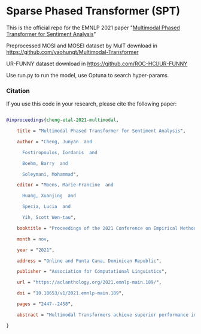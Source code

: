 # Sparse Phased Transformer (SPT)

This is the official repo for the EMNLP 2021 paper "[Multimodal Phased Transformer for Sentiment Analysis](https://aclanthology.org/2021.emnlp-main.189.pdf)"

Preprocessed MOSI and MOSEI dataset by MulT download in https://github.com/yaohungt/Multimodal-Transformer 
UR-FUNNY dataset download in https://github.com/ROC-HCI/UR-FUNNY 

Use run.py to run the model, use Optuna to search hyper-params.


### Citation
If you use this code in your research, please cite the following paper:


``` bibtex
@inproceedings{cheng-etal-2021-multimodal,
    title = "Multimodal Phased Transformer for Sentiment Analysis",
    author = "Cheng, Junyan  and
      Fostiropoulos, Iordanis  and
      Boehm, Barry  and
      Soleymani, Mohammad",
    editor = "Moens, Marie-Francine  and
      Huang, Xuanjing  and
      Specia, Lucia  and
      Yih, Scott Wen-tau",
    booktitle = "Proceedings of the 2021 Conference on Empirical Methods in Natural Language Processing",
    month = nov,
    year = "2021",
    address = "Online and Punta Cana, Dominican Republic",
    publisher = "Association for Computational Linguistics",
    url = "https://aclanthology.org/2021.emnlp-main.189/",
    doi = "10.18653/v1/2021.emnlp-main.189",
    pages = "2447--2458",
    abstract = "Multimodal Transformers achieve superior performance in multimodal learning tasks. However, the quadratic complexity of the self-attention mechanism in Transformers limits their deployment in low-resource devices and makes their inference and training computationally expensive. We propose multimodal Sparse Phased Transformer (SPT) to alleviate the problem of self-attention complexity and memory footprint. SPT uses a sampling function to generate a sparse attention matrix and compress a long sequence to a shorter sequence of hidden states. SPT concurrently captures interactions between the hidden states of different modalities at every layer. To further improve the efficiency of our method, we use Layer-wise parameter sharing and Factorized Co-Attention that share parameters between Cross Attention Blocks, with minimal impact on task performance. We evaluate our model with three sentiment analysis datasets and achieve comparable or superior performance compared with the existing methods, with a 90{\%} reduction in the number of parameters. We conclude that (SPT) along with parameter sharing can capture multimodal interactions with reduced model size and improved sample efficiency."
}
```


